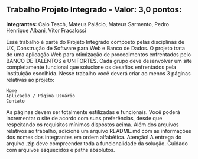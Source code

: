 ## Trabalho Projeto Integrado - Valor: 3,0 pontos: 

**Integrantes:** Caio Tesch, Mateus Palácio, Mateus Sarmento, Pedro Henrique Albani, Vitor Fracalossi

Esse trabalho é parte do Projeto Integrado composto pelas disciplinas de UX, Construção de Software para Web e Banco de Dados. 
O projeto trata de uma aplicação Web para otimização de procedimentos enfrentados pelo BANCO DE TALENTOS e UNIFORTES.
Cada grupo deve desenvolver um site completamente funcional que solucione os desafios enfrentados pela instituição escolhida.
Nesse trabalho você deverá criar ao menos 3 páginas relativas ao projeto:

    Home
    Aplicação / Página Usuário
    Contato

As páginas devem ser totalmente estilizadas e funcionais. 
Você poderá incrementar o site de acordo com suas preferências, desde que respeitando os requisitos mínimos dispostos acima. 
Além dos arquivos relativos ao trabalho, adicione um arquivo README.md com as informações dos nomes dos integrantes em ordem alfabética. 
Atenção! A entrega do arquivo .zip deve compreender toda a funcionalidade da solução. Cuidado com arquivos esquecidos e paths absolutos.

